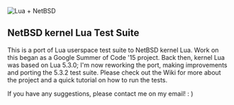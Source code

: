 ![Lua + NetBSD](https://i.imgsafe.org/70e79b7.png)

## NetBSD kernel Lua Test Suite

This is a port of Lua userspace test suite to NetBSD kernel Lua. 
Work on this began as a Google Summer of Code '15 project. Back 
then, kernel Lua was based on Lua 5.3.0; I'm now reworking the port, 
making improvements and porting the 5.3.2 test suite. Please check out 
the Wiki for more about the project and a quick tutorial on how to run 
the tests.

If you have any suggestions, please contact me on my email! : )
